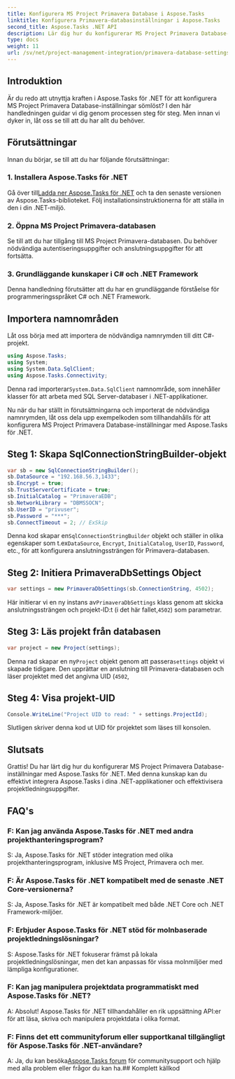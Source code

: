 ```yaml
---
title: Konfigurera MS Project Primavera Database i Aspose.Tasks
linktitle: Konfigurera Primavera-databasinställningar i Aspose.Tasks
second_title: Aspose.Tasks .NET API
description: Lär dig hur du konfigurerar MS Project Primavera Database-inställningar i Aspose.Tasks för .NET utan ansträngning. Effektivisera dina projektledningsuppgifter.
type: docs
weight: 11
url: /sv/net/project-management-integration/primavera-database-settings/
---
```

## Introduktion
Är du redo att utnyttja kraften i Aspose.Tasks för .NET för att konfigurera MS Project Primavera Database-inställningar sömlöst? I den här handledningen guidar vi dig genom processen steg för steg. Men innan vi dyker in, låt oss se till att du har allt du behöver.
## Förutsättningar
Innan du börjar, se till att du har följande förutsättningar:
### 1. Installera Aspose.Tasks för .NET
 Gå över till[Ladda ner Aspose.Tasks för .NET](https://releases.aspose.com/tasks/net/) och ta den senaste versionen av Aspose.Tasks-biblioteket. Följ installationsinstruktionerna för att ställa in den i din .NET-miljö.
### 2. Öppna MS Project Primavera-databasen
Se till att du har tillgång till MS Project Primavera-databasen. Du behöver nödvändiga autentiseringsuppgifter och anslutningsuppgifter för att fortsätta.
### 3. Grundläggande kunskaper i C# och .NET Framework
Denna handledning förutsätter att du har en grundläggande förståelse för programmeringsspråket C# och .NET Framework.

## Importera namnområden
Låt oss börja med att importera de nödvändiga namnrymden till ditt C#-projekt.

```csharp
using Aspose.Tasks;
using System;
using System.Data.SqlClient;
using Aspose.Tasks.Connectivity;

```
 Denna rad importerar`System.Data.SqlClient` namnområde, som innehåller klasser för att arbeta med SQL Server-databaser i .NET-applikationer.

Nu när du har ställt in förutsättningarna och importerat de nödvändiga namnrymden, låt oss dela upp exempelkoden som tillhandahålls för att konfigurera MS Project Primavera Database-inställningar med Aspose.Tasks för .NET.
## Steg 1: Skapa SqlConnectionStringBuilder-objekt
```csharp
var sb = new SqlConnectionStringBuilder();
sb.DataSource = "192.168.56.3,1433";
sb.Encrypt = true;
sb.TrustServerCertificate = true;
sb.InitialCatalog = "PrimaveraEDB";
sb.NetworkLibrary = "DBMSSOCN";
sb.UserID = "privuser";
sb.Password = "***";
sb.ConnectTimeout = 2; // ExSkip
```
 Denna kod skapar en`SqlConnectionStringBuilder` objekt och ställer in olika egenskaper som t.ex`DataSource`, `Encrypt`, `InitialCatalog`, `UserID`, `Password`, etc., för att konfigurera anslutningssträngen för Primavera-databasen.
## Steg 2: Initiera PrimaveraDbSettings Object
```csharp
var settings = new PrimaveraDbSettings(sb.ConnectionString, 4502);
```
Här initierar vi en ny instans av`PrimaveraDbSettings` klass genom att skicka anslutningssträngen och projekt-ID:t (i det här fallet,`4502`) som parametrar.
## Steg 3: Läs projekt från databasen
```csharp
var project = new Project(settings);
```
 Denna rad skapar en ny`Project` objekt genom att passera`settings` objekt vi skapade tidigare. Den upprättar en anslutning till Primavera-databasen och läser projektet med det angivna UID (`4502`,
## Steg 4: Visa projekt-UID
```csharp
Console.WriteLine("Project UID to read: " + settings.ProjectId);
```
Slutligen skriver denna kod ut UID för projektet som läses till konsolen.

## Slutsats
Grattis! Du har lärt dig hur du konfigurerar MS Project Primavera Database-inställningar med Aspose.Tasks för .NET. Med denna kunskap kan du effektivt integrera Aspose.Tasks i dina .NET-applikationer och effektivisera projektledningsuppgifter.
## FAQ's
### F: Kan jag använda Aspose.Tasks för .NET med andra projekthanteringsprogram?
S: Ja, Aspose.Tasks för .NET stöder integration med olika projekthanteringsprogram, inklusive MS Project, Primavera och mer.
### F: Är Aspose.Tasks för .NET kompatibelt med de senaste .NET Core-versionerna?
S: Ja, Aspose.Tasks för .NET är kompatibelt med både .NET Core och .NET Framework-miljöer.
### F: Erbjuder Aspose.Tasks för .NET stöd för molnbaserade projektledningslösningar?
S: Aspose.Tasks för .NET fokuserar främst på lokala projektledningslösningar, men det kan anpassas för vissa molnmiljöer med lämpliga konfigurationer.
### F: Kan jag manipulera projektdata programmatiskt med Aspose.Tasks för .NET?
A: Absolut! Aspose.Tasks för .NET tillhandahåller en rik uppsättning API:er för att läsa, skriva och manipulera projektdata i olika format.
### F: Finns det ett communityforum eller supportkanal tillgängligt för Aspose.Tasks för .NET-användare?
 A: Ja, du kan besöka[Aspose.Tasks forum](https://forum.aspose.com/c/tasks/15) för communitysupport och hjälp med alla problem eller frågor du kan ha.## Komplett källkod